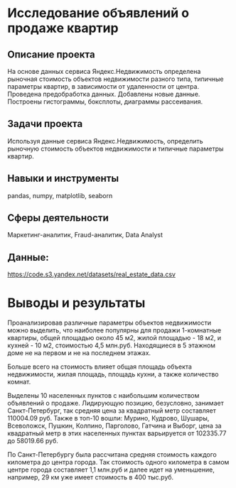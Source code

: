 # Исследование объявлений о продаже квартир

## Описание проекта
На основе данных сервиса Яндекс.Недвижимость определена рыночная стоимость объектов недвижимости разного типа, типичные параметры квартир, в зависимости от удаленности от центра. Проведена предобработка данных. Добавлены новые данные. Построены гистограммы, боксплоты, диаграммы рассеивания.

## Задачи проекта
Используя данные сервиса Яндекс.Недвижимость, определить рыночную стоимость объектов недвижимости и типичные параметры квартир.

## Навыки и инструменты
pandas, numpy, matplotlib, seaborn

## Сферы деятельности
Маркетинг-аналитик, Fraud-аналитик, Data Analyst

## Данные: 
https://code.s3.yandex.net/datasets/real_estate_data.csv

# Выводы и результаты
Проанализировав различные параметры объектов недвижимости можно выделить, что наиболее популярны для продажи 1-комнатные квартиры, общей площадью около 45 м2, жилой площадью - 18 м2, и кухней - 10 м2, стоимостью 4,5 млн.руб. Находящиеся в 5 этажном доме не на первом и не на последнем этажах.

Больше всего на стоимость влияет общая площадь объекта недвижимости, жилая площадь, площадь кухни, а также количество комнат.

Выделены 10 населенных пунктов с наибольшим количеством объявлений о продаже. Лидирующую позицию, безусловно, занимает Санкт-Петербург, так средняя цена за квадратный метр составляет 110004.09 руб. Также в топ-10 вошли: Мурино, Кудрово, Шушары, Всеволожск, Пушкин, Колпино, Парголово, Гатчина и Выборг, цена за квадратный метр в этих населенных пунктах варьируется от 102335.77 до 58019.66 руб.

По Санкт-Петербургу была рассчитана средняя стоимость каждого километра до центра города. Так стоимость одного километра в самом центре города составляет 1,1 млн.руб и далее идет на уменьшение, например, 29 км уже имеет стоимость в 400 тыс.руб.
